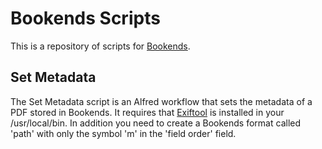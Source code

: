 # Bookends Scripts
This is a repository of scripts for [Bookends](http://www.sonnysoftware.com). 

## Set Metadata

The Set Metadata script is an Alfred workflow that sets the metadata of a PDF stored in Bookends. It requires that [Exiftool](http://www.sno.phy.queensu.ca/~phil/exiftool/) is installed in your /usr/local/bin. In addition you need to create a Bookends format  called 'path' with only the symbol 'm' in the 'field order' field.